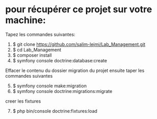 # pour récupérer ce projet sur votre machine:

Tapez les commandes suivantes:

1. $ git clone https://github.com/salim-lejmi/Lab_Management.git
2. $ cd Lab_Management
3. $ composer install
4. $ symfony console doctrine:database:create

Effacer le contenu du dossier migration du projet ensuite taper les commandes suivantes

5. $ symfony console make:migration
6. $ symfony console doctrine:migrations:migrate

creer les fixtures

7. $ php bin/console doctrine:fixtures:load

